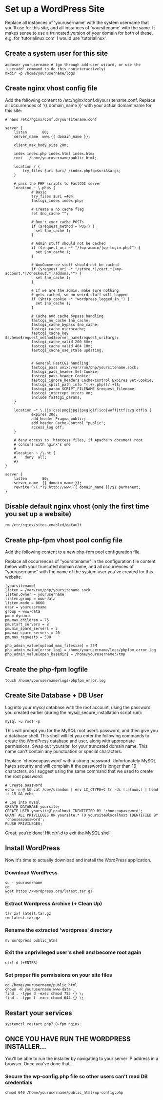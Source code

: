 # Set up a WordPress Site

Replace all instances of 'yourusername' with the system username that you'll use for this site, and all instances of 'yoursitename' with the same. It makes sense to use a truncated version of your domain for both of these, e.g. for 'tutorialinux.com' I would use 'tutorialinux'.


## Create a system user for this site

    adduser yourusername # (go through add-user wizard, or use the 'useradd' command to do this noninteractively)
    mkdir -p /home/yourusername/logs


## Create nginx vhost config file

Add the following content to /etc/nginx/conf.d/yoursitename.conf. Replace all occurrences of '{{ domain_name }}' with your actual domain name for this site:

    # nano /etc/nginx/conf.d/yoursitename.conf

    server {
        listen       80;
        server_name  www.{{ domain_name }};

        client_max_body_size 20m;

        index index.php index.html index.htm;
        root   /home/yourusername/public_html;

        location / {
            try_files $uri $uri/ /index.php?q=$uri&$args;
        }

        # pass the PHP scripts to FastCGI server
        location ~ \.php$ {
                # Basic
                try_files $uri =404;
                fastcgi_index index.php;

                # Create a no cache flag
                set $no_cache "";

                # Don't ever cache POSTs
                if ($request_method = POST) {
                  set $no_cache 1;
                }

                # Admin stuff should not be cached
                if ($request_uri ~* "/(wp-admin/|wp-login.php)") {
                  set $no_cache 1;
                }

                # WooCommerce stuff should not be cached
                if ($request_uri ~* "/store.*|/cart.*|/my-account.*|/checkout.*|/addons.*") {
                  set $no_cache 1;
                }

                # If we are the admin, make sure nothing
                # gets cached, so no weird stuff will happen
                if ($http_cookie ~* "wordpress_logged_in_") {
                  set $no_cache 1;
                }

                # Cache and cache bypass handling
                fastcgi_no_cache $no_cache;
                fastcgi_cache_bypass $no_cache;
                fastcgi_cache microcache;
                fastcgi_cache_key $scheme$request_method$server_name$request_uri$args;
                fastcgi_cache_valid 200 60m;
                fastcgi_cache_valid 404 10m;
                fastcgi_cache_use_stale updating;


                # General FastCGI handling
                fastcgi_pass unix:/var/run/php/yoursitename.sock;
                fastcgi_pass_header Set-Cookie;
                fastcgi_pass_header Cookie;
                fastcgi_ignore_headers Cache-Control Expires Set-Cookie;
                fastcgi_split_path_info ^(.+\.php)(/.+)$;
                fastcgi_param SCRIPT_FILENAME $request_filename;
                fastcgi_intercept_errors on;
                include fastcgi_params;         
        }

        location ~* \.(js|css|png|jpg|jpeg|gif|ico|woff|ttf|svg|otf)$ {
                expires 30d;
                add_header Pragma public;
                add_header Cache-Control "public";
                access_log off;
        }

        # deny access to .htaccess files, if Apache's document root
        # concurs with nginx's one
        #
        #location ~ /\.ht {
        #    deny  all;
        #}
    }

    server {
        listen       80;
        server_name  {{ domain_name }};
        rewrite ^/(.*)$ http://www.{{ domain_name }}/$1 permanent;
    }



## Disable default nginx vhost (only the first time you set up a website)

    rm /etc/nginx/sites-enabled/default


## Create php-fpm vhost pool config file

Add the following content to a new php-fpm pool configuration file.

Replace all occurrences of "yoursitename" in the configuration file content below with your truncated domain name, and all occurrences of "yourusername" with the name of the system user you've created for this website.


    [yoursitename]
    listen = /var/run/php/yoursitename.sock
    listen.owner = yourusername
    listen.group = www-data
    listen.mode = 0660
    user = yourusername
    group = www-data
    pm = dynamic
    pm.max_children = 75
    pm.start_servers = 8
    pm.min_spare_servers = 5
    pm.max_spare_servers = 20
    pm.max_requests = 500

    php_admin_value[upload_max_filesize] = 25M
    php_admin_value[error_log] = /home/yourusername/logs/phpfpm_error.log
    php_admin_value[open_basedir] = /home/yourusername:/tmp



## Create the php-fpm logfile

    touch /home/yourusername/logs/phpfpm_error.log


## Create Site Database + DB User

Log into your mysql database with the root account, using the password you created earlier (during the mysql_secure_installation script run):

    mysql -u root -p

This will prompt you for the MySQL root user’s password, and then give you a database shell. This shell will let you enter the following commands to create the WordPress database and user, along with appropriate permissions. Swap out ‘yoursite’ for your truncated domain name. This name can't contain any punctuation or special characters.

Replace 'chooseapassword' with a strong password. Unfortunately MySQL hates security and will complain if the password is longer than 16 characters, so I suggest using the same command that we used to create the root password:

    # Create password
    echo -n @ && cat /dev/urandom | env LC_CTYPE=C tr -dc [:alnum:] | head -c 15 && echo

    # Log into mysql
    CREATE DATABASE yoursite;
    CREATE USER yoursite@localhost IDENTIFIED BY 'chooseapassword';
    GRANT ALL PRIVILEGES ON yoursite.* TO yoursite@localhost IDENTIFIED BY 'chooseapassword';
    FLUSH PRIVILEGES;


Great; you’re done! Hit *ctrl-d* to exit the MySQL shell.




## Install WordPress

Now it's time to actually download and install the WordPress application.


### Download WordPress

    su - yourusername
    cd
    wget https://wordpress.org/latest.tar.gz


### Extract Wordpress Archive (+ Clean Up)

    tar zxf latest.tar.gz
    rm latest.tar.gz


### Rename the extracted 'wordpress' directory

    mv wordpress public_html


### Exit the unprivileged user's shell and become root again 

    ctrl-d (+ENTER)


### Set proper file permissions on your site files

    cd /home/yourusername/public_html
    chown -R yourusername:www-data .
    find . -type d -exec chmod 755 {} \;
    find . -type f -exec chmod 644 {} \;


## Restart your services

    systemctl restart php7.0-fpm nginx


## ONCE YOU HAVE RUN THE WORDPRESS INSTALLER...

You'll be able to run the installer by navigating to your server IP address in a browser. Once you've done that...

### Secure the wp-config.php file so other users can’t read DB credentials

    chmod 640 /home/yourusername/public_html/wp-config.php


